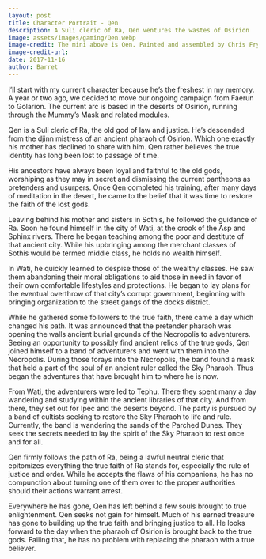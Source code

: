 ```yaml
---
layout: post
title: Character Portrait - Qen
description: A Suli cleric of Ra, Qen ventures the wastes of Osirion
image: assets/images/gaming/Qen.webp
image-credit: The mini above is Qen. Painted and assembled by Chris Fry. Thanks Chris!
image-credit-url: 
date: 2017-11-16
author: Barret
---
```


I’ll start with my current character because he’s the freshest in my memory. A year or two ago, we decided to move our ongoing campaign from Faerun to Golarion. The current arc is based in the deserts of Osirion, running through the Mummy’s Mask and related modules.

Qen is a Suli cleric of Ra, the old god of law and justice. He’s descended from the djinn mistress of an ancient pharaoh of Osirion. Which one exactly his mother has declined to share with him. Qen rather believes the true identity has long been lost to passage of time.

His ancestors have always been loyal and faithful to the old gods, worshiping as they may in secret and dismissing the current pantheons as pretenders and usurpers. Once Qen completed his training, after many days of meditation in the desert, he came to the belief that it was time to restore the faith of the lost gods.

Leaving behind his mother and sisters in Sothis, he followed the guidance of Ra. Soon he found himself in the city of Wati, at the crook of the Asp and Sphinx rivers. There he began teaching among the poor and destitute of that ancient city. While his upbringing among the merchant classes of Sothis would be termed middle class, he holds no wealth himself.

In Wati, he quickly learned to despise those of the wealthy classes. He saw them abandoning their moral obligations to aid those in need in favor of their own comfortable lifestyles and protections. He began to lay plans for the eventual overthrow of that city’s corrupt government, beginning with bringing organization to the street gangs of the docks district.

While he gathered some followers to the true faith, there came a day which changed his path. It was announced that the pretender pharaoh was opening the walls ancient burial grounds of the Necropolis to adventurers. Seeing an opportunity to possibly find ancient relics of the true gods, Qen joined himself to a band of adventurers and went with them into the Necropolis. During those forays into the Necropolis, the band found a mask that held a part of the soul of an ancient ruler called the Sky Pharaoh. Thus began the adventures that have brought him to where he is now.

From Wati, the adventurers were led to Tephu. There they spent many a day wandering and studying within the ancient libraries of that city. And from there, they set out for Ipec and the deserts beyond. The party is pursued by a band of cultists seeking to restore the Sky Pharaoh to life and rule. Currently, the band is wandering the sands of the Parched Dunes. They seek the secrets needed to lay the spirit of the Sky Pharaoh to rest once and for all.

Qen firmly follows the path of Ra, being a lawful neutral cleric that epitomizes everything the true faith of Ra stands for, especially the rule of justice and order. While he accepts the flaws of his companions, he has no compunction about turning one of them over to the proper authorities should their actions warrant arrest.

Everywhere he has gone, Qen has left behind a few souls brought to true enlightenment. Qen seeks not gain for himself. Much of his earned treasure has gone to building up the true faith and bringing justice to all. He looks forward to the day when the pharaoh of Osirion is brought back to the true gods. Failing that, he has no problem with replacing the pharaoh with a true believer.